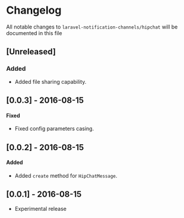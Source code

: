 # Changelog

All notable changes to `laravel-notification-channels/hipchat` will be documented in this file

## [Unreleased]

### Added
- Added file sharing capability.

## [0.0.3] - 2016-08-15

#### Fixed
- Fixed config parameters casing.

## [0.0.2] - 2016-08-15

#### Added
- Added `create` method for `HipChatMessage`.

## [0.0.1] - 2016-08-15
- Experimental release
